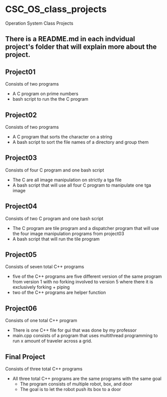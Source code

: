 # CSC_OS_class_projects
Operation System Class Projects

## There is a README.md in each indvidual project's folder that will explain more about the project.

Project01
---------------------------

Consists of two programs
- A C program on prime numbers
- bash script to run the the C program


Project02
--------------

Consists of two programs
- A C program that sorts the character on a string
- A bash script to sort the file names of a directory and group them

Project03
------------

Consists of four C program and one bash script
- The C are all image manipulation on strictly a tga file
- A bash script that will use all four C program to manipulate one tga image

Project04
-----------

Consists of two C program and one bash script
- The C program are tile program and a dispatcher program that will use the four image manipulation programs from project03
- A bash script that will run the tile program

Project05
----------

Consists of seven total C++ programs
- five of the C++ programs are five different version of the same program from version 1 with no forking involved to version 5 where there it is exclusively forking + piping
- two of the C++ programs are helper function

Project06
-----------

Consists of one total C++ program
- There is one C++ file for gui that was done by my professor
- main.cpp consists of a program that uses multithread programming to run x amount of traveler across a grid.


Final Project
--------------

Consists of three total C++ programs
- All three total C++ programs are the same programs with the same goal
  - The program consists of multiple robot, box, and door
  - The goal is to let the robot push its box to a door
